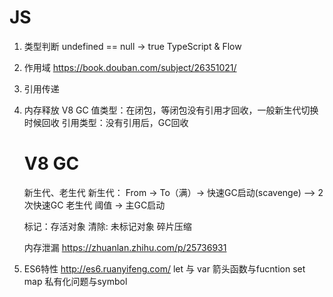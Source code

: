 # JS

1. 类型判断
    undefined == null -> true
    TypeScript & Flow

2. 作用域
    https://book.douban.com/subject/26351021/

3. 引用传递

4. 内存释放
    V8 GC
    值类型：在闭包，等闭包没有引用才回收，一般新生代切换时候回收
    引用类型：没有引用后，GC回收

    # V8 GC
    新生代、老生代
    新生代： From -> To（满）-> 快速GC启动(scavenge)
        --> 2次快速GC
    老生代
        阈值 -> 主GC启动

    标记：存活对象
    清除: 未标记对象
    碎片压缩

        

    内存泄漏
    https://zhuanlan.zhihu.com/p/25736931

5. ES6特性
    http://es6.ruanyifeng.com/
    let 与 var
    箭头函数与fucntion
    set map
    私有化问题与symbol